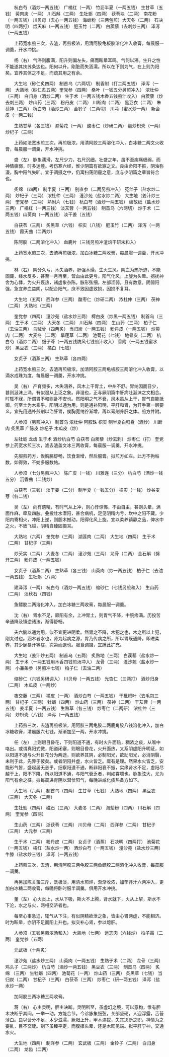 <!-- { "loadSidebar": true } -->
　　杭白芍（酒炒一两五钱） 广橘红（一两） 竹沥半夏（一两五钱） 生甘草（五钱） 萸肉炭（一两） 川石斛（三两） 生牡蛎（四两） 茯苓块（二两） 南花粉（一两五钱） 川贝母（去心一两五钱） 海蛤粉（三两包煎）大天冬（二两） 石决明（四两打） 煨天麻（一两五钱） 肥玉竹（二两） 白蒺藜（去刺炒三两） 泽泻（一两五钱）

　　上药宽水煎三次，去渣，再煎极浓，用清阿胶龟板胶溶化冲入收膏，每晨服一调羹，开水冲挑。

　　杨（右） 气滞则腹满，阳升则偏左头，痛而眩晕耳鸣。气何以滞。生升之性不能遂其扶苏条达也。阳何以升。刚脏而失涵濡。所以在下则为气，在上则为阳矣。宜养其体之不足，而疏其用之有余。

　　大生地（砂仁炙四两） 制首乌（六两切） 制香附（打二两五钱） 泽泻（一两） 大熟地（砂仁炙五两）奎党参（四两） 桑叶（一钱五分另煎冲入） 浓杜仲（三两） 白归身（酒炒二两） 生于术（一两五钱木香五钱煎汁收入） 白蒺藜（炒去刺三两） 炒山药（三两） 粉丹皮（二两） 川断肉（二两） 黑豆衣（二两） 朱茯神（三两） 杭白芍（酒炒三两） 金铃子（二两切） 川芎（蜜水炒一两） 新会皮（一两二钱）

　　生熟甘草（各三钱） 滁菊花（一两） 酸枣仁（炒研二两） 麸炒枳壳（一两） 炒杞子（三两）

　　上药如法宽水煎三次，再煎极浓，用清阿胶三两溶化冲入，白冰糖二两文火收膏，每晨服一调羹，开水冲挑。

　　盛（左） 脉象濡滑，左尺少力，右尺沉细。壮盛之年，虽不至疾痛缠绵，而神情疲弱，时多迷睡。考伤寒六经，惟少阴篇有欲寐之文。良由命阳不振，阴浊弥漫，胸中阳气失旷。宜于调摄之中，仍寓扫荡阴霾之意，庶与少阴篇之章旨符合也。

　　炙绵 （四两） 制半夏（三两） 别直参（二两另煎冲入） 菟丝子（盐水炒二两） 炒杞子（三两） 浓杜仲（三两） 潼沙苑（盐水炒二两） 大生地（姜汁炒三两） 奎党参（三两） 熟附片（七钱） 杭白芍（酒炒一两五钱） 破故纸（盐水炒三两） 广橘红（一两三钱） 淡苁蓉（一两五钱） 制首乌（六两切） 炒于术（二两五钱）山萸肉（一两五钱） 淡干姜（五钱）

　　白茯苓（三两） 炙黑草（六钱） 枳实（八钱） 肥玉竹（二两） 泽泻（一两五钱） 霞天曲（二两炒）

　　陈阿胶（二两溶化冲入） 血鹿片（三钱另煎冲渣焙干研末和入）

　　上药宽水煎三次，去渣再煎极浓，加白冰糖二两收膏，每晨服一调羹，开水冲挑。

　　林（右） 阴分久亏，木失涵养，肝强木燥，生火生风。阴血为热所迫，不能固藏，经水反多，甚至一月再至，营血由此更亏。阳气化风，上旋为头晕。撼扰神舍为心悸，为火升轰热，诸虚象杂陈。脉形弦细，左部涩弱，且有数意。阴弱阳强，急宜养血益阴，以配合阳气，庶不致因虚致损，因损不复耳。

　　大生地（五两） 西洋参（三两） 酸枣仁（炒研二两） 浓杜仲（三两） 茯神（二两） 大熟地（三两）

　　奎党参（四两） 潼沙苑（盐水炒三两） 樗白皮（炒黑一两五钱） 制首乌（三两） 生于术（二两） 大天冬（二两） 川石斛（四两） 生山药（三两） 柏子仁（去油三两） 乌贼骨（四两炙） 当归炭（一两五钱） 粉丹皮（一两五钱） 炒萸肉（二两） 大麦冬（二两） 旱莲草（二两） 池菊花（七钱） 地骨皮（二两） 杭白芍（酒炒二两） 细子芩（一两五钱防风七钱煎汁收入） 香附（一两五钱蜜水炒） 黑豆衣（三两） 橘白（七钱）

　　女贞子（酒蒸三两） 生熟草（各四两）

　　上药宽水煎三次，去渣再煎极浓，加清阿胶三两龟板胶三两溶化冲入收膏，以滴水成珠为度，每晨服一调羹，开水冲挑。

　　吴（右） 产育频多，木失涵养，风木上干胃土，中州不舒。胃纳因而日少，甚则涎沫上涌，有似湿从上泛之象。非湿也，正与厥阴篇中肝病吐涎沫之文相合。时辄不寐，所谓胃不和则卧不安也。然阳明之气不衰，风木虽从上干，胃气自能抵御，何至土为木乘乎。阳明以通为用，则是通补阳明，平肝和胃，为开手第一层要义。宜先用通补煎剂以治肝胃，俟胸宽纳谷渐增，再以膏剂养肝之体。煎方并附。

　　人参须（另煎冲入） 制首乌 浓杜仲 阿胶珠 枳实 制半夏白归身（酒炒） 川断肉 炙黑草 广陈皮 炒杞子 木瓜皮（炒）

　　左牡蛎 龙齿 生于术 酒炒杭白芍 白茯苓 白蒺藜（炒去刺） 炒枣仁（打） 奎党参上药宽水煎三次，滤去渣盖文冰三两收膏，每晨服一调羹，开水冲挑。

　　先服煎药方，俟胸膈舒畅，饮食渐增，然后服膏。拟煎方如左。此方不拘帖数，如得效，不妨多服数帖。

　　人参须（七分另煎冲入） 陈广皮（一钱） 川雅连（三分） 杭白芍（酒炒一钱五分） 沉香曲（二钱炒）

　　白茯苓（三钱） 淡干姜（二分） 制半夏（一钱五分） 枳实（一钱） 炒谷麦芽（各二钱）

　　吴（左） 向有遗精，有时气从上冲，则心悸惊怖，不由自主，甚则头晕，满面作麻，牵及四肢。叠投壮水潜阳，甚合病机，足见阴精内亏，坎中之阳不藏。少阳内寄相火，冲阳上逆，则胆木撼动，阳得化风上旋。宜以柔养镇静之品，俾水中之火，不致飞越，阴精自臻固摄耳。

　　大熟地（六两） 奎党参（三两） 湖莲肉（二两） 大生地（四两） 生于术（二两） 甘杞子（三两）

　　炒芡实（二两） 大麦冬（二两） 潼沙苑（三两） 龙骨（二两） 金石斛（劈开三两） 粉丹皮（一两五钱）

　　女贞子（酒蒸二两） 生熟草（各三钱） 山萸肉（炒一两五钱） 柏子仁（去油一两五钱） 生牡蛎（八两）

　　建泽泻（一两） 杭白芍（酒炒一两五钱） 缩砂仁（七钱另煎和入） 生山药（二两） 淡秋石（四钱）

　　鱼鳔胶二两溶化冲入，加白冰糖三两收膏，每晨服一调羹。

　　沈（右） 肾水不足，厥阳有余，上冲胃土，则胃气不降，中脘痞满。历投苦辛通降及镇逆诸法，渐得舒畅。

　　夫六腑以通为用，似不宜更进阴柔。然胃之不降，木犯之也，木之所以上犯，刚太过也。涵木者水也，肾为起病之源，胃乃传病之所，所以胃既通降，即进柔养，其少寐易汗等症，次第而退也。服食调摄，宜踵此扩充。

　　大生地（姜汁炒五两） 制首乌（五两） 炙熟地（三两） 白蒺藜（盐水炒一两） 生于术（一两五钱用木香四钱煎汤冲入） 龙骨（三两） 潼沙苑（盐水炒一两） 小兼条参（另煎冲七钱） 柏子仁（去油二两）

　　缩砂仁（六钱另研调入） 川贝母（一两五钱） 光杏仁（三两打） 酒炒归身（二两） 木瓜皮（一两炒）

　　夜交藤（三两） 橘皮（一两） 酒炒白芍（一两五钱） 干枇杷叶（去毛包三两） 甘杞子（三两） 牡蛎（四两） 炒山药（三两） 茯神（二两） 干苁蓉（一两五钱） 姜半夏（一两五钱） 生熟草（各三钱） 炒枣仁（二两研） 浓杜仲（三两） 炒枳壳（八钱） 泽泻（一两五钱）

　　上药煎三次，去渣再煎极浓，用阿胶三两龟胶二两鹿角胶八钱溶化冲入，加白冰糖收膏，清晨服六七钱，渐渐加至一两，开水冲挑。

　　任（左） 上则眼目昏花，下则阳道不通，有时火升面热，稠浓之痰，从喉中咯出。或谓真阳式微，阳道闭塞，则眼目昏花，火升面热，又系阴虚阳升明证，如以阳道不通与火升目花分为两途，则欲养其阴，必制阳光，欲助阳光，必消阴翳，未利于此，先弊于彼矣。或者阴阳并虚，水火皆乏。庸有是理。然果水火皆乏，安能形气皆，盛起居无恙乎。细察阳道不通，断非阳衰不振，实缘肾水不足，虚阳尽越于上，阳不下降，所以阳道不通，与阳气衰乏者，判如霄壤也。脉象弦大，尤为阳气有余之征。拟每晨进育阴以潜伏阳气，每晚进咸化痰热备方如下。

　　大生地（六两） 制首乌（四两） 生甘草（七钱） 大熟地（四两） 黑豆衣（三两） 大天冬（二两）

　　生牡蛎（四两） 磁石（三两） 大麦冬（二两） 海蛤粉（四两） 川石斛（四两） 奎党参（四两）

　　生山药（三两） 浙茯苓（三两） 川贝母（二两） 西洋参（二两） 甘杞子（三两） 大元参（三两）

　　生于术（二两） 粉丹皮（二两） 女贞子（酒蒸） 石决明（四两打） 池菊花（一两五钱） 橘红（盐水炒一两） 酒炒白芍（一两五钱） 潼沙苑（盐水炒三两） 牛膝（盐水炒三钱） 泽泻（一两五钱）

　　上药煎三次，去渣，用清阿胶三两龟胶三两鱼鳔胶二两溶化冲入收膏，每晨服一调羹。

　　再另加陈关蛰三斤，洗极淡，用清水煎烊，渐渐收浓，加荸荠汁六两冲入，更加白冰糖二两收膏，每晚将卧时服半调羹。俱用开水冲挑。

　　董（左） 心火炎上，水从下吸，斯火不上腾，肾水就下，火从上挈，斯水不下沦，水之与火，两相交济者也。

　　每至心事急迫，辄气从下注，有似阴精欲泄之象，皆由心肾两虚，不能相济。时为眩晕，亦阴不足而阳上升也。拟交补心肾，参以熄肝。

　　人参须（五钱另煎浓汤和入） 大熟地（七两） 远志肉（六钱炒） 柏子霜（二两） 奎党参（五两）

　　元武板（十两炙）

　　潼沙苑（盐水炒三两） 山萸肉（一两五钱） 生熟于术（二两） 龙骨（三两） 鸡头子（三两炒） 杭白芍（酒炒一两五钱） 黑豆衣（三两） 制首乌（四两） 炙绵 （三两） 生牡蛎（四两） 池菊花（一两） 炒山药（三两） 炙黑草（七钱） 当归炭（二两） 甘杞子（三两） 白茯苓（三两） 炒枣仁（研一两五钱） 泽泻（盐水炒一两）

　　加阿胶三两冰糖三两收膏。

　　蒋（右） 心主灵明，胆主决断。灵明所至，虽虚幻之境，可以意构，惟有胆木决断乎其间，一举一动，方能合节。今诊脉象细弦，关部坚硬，人迎浮露，舌苔薄白。良以营分不足，木少滋濡，厥阳上升，甲木漂拔，失其决断之职，神情为之妄乱，目不交睫。刻下虽臻平定，而腹撑头晕，还是木旺见端。拟平肝宁神，交通水火。

　　大生地（四两） 制洋参（二两） 玄武板（三两） 金铃子（二两） 白归身（二两） 龙齿（二两）

